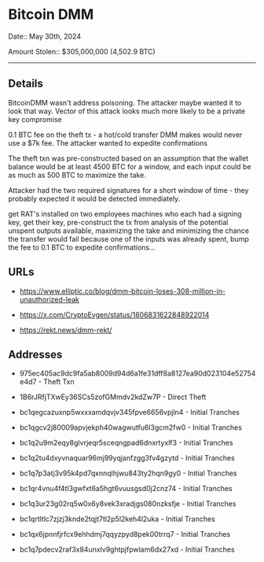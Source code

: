 # Bitcoin DMM

Date:: May 30th, 2024

Amount Stolen:: $305,000,000 (4,502.9 BTC)


---

## Details

BitcoinDMM wasn't address poisoning.  The attacker maybe wanted it to look that way. Vector of this attack looks much more likely to be a private key compromise

0.1 BTC fee on the theft tx - a hot/cold transfer DMM makes would never use a $7k fee.  The attacker wanted to expedite confirmations

The theft txn was pre-constructed based on an assumption that the wallet balance would be at least 4500 BTC for a window, and each input could be as much as 500 BTC to maximize the take.

Attacker had the two required signatures for a short window of time - they probably expected it would be detected immediately.

get RAT's installed on two employees machines who each had a signing key, get their key, pre-construct the tx from analysis of the potential unspent outputs available, maximizing the take and minimizing the chance the transfer would fail because one of the inputs was already spent, bump the fee to 0.1 BTC to expedite confirmations...



## URLs

- https://www.elliptic.co/blog/dmm-bitcoin-loses-308-million-in-unauthorized-leak

- https://x.com/CryptoEvgen/status/1806831622848922014

- https://rekt.news/dmm-rekt/


## Addresses

- 975ec405ac9dc9fa5ab8009d94d6a1fe31dff8a8127ea90d023104e52754e4d7 - Theft Txn

- 1B6rJRfjTXwEy36SCs5zofGMmdv2kdZw7P - Direct Theft

- bc1qegcazuxnp5wxxxamdqvjv345fpve6656vpjln4 - Initial Tranches

- bc1qgcv2j80009apvjekph40wagwutfu6l3gcm2fw0 - Initial Tranches

- bc1q2u9m2eqy8glvrjeqr5sceqngpad6dnxrtyxlf3 - Initial Tranches

- bc1q2tu4dxyvnaquar96mj99yqjanfzgg3fv4gzytd - Initial Tranches

- bc1q7p3atj3v95k4pd7qxnnqlhjwu843ty2hqn9gy0 - Initial Tranches

- bc1qr4vnu4f4tl3gwfxt6a5hgt6vuusgsd0j2cnz74 - Initial Tranches

- bc1q3ur23g02rq5w0x6y8vek3xradjgs080nzksfje - Initial Tranches

- bc1qrtltlc7zjzj3knde2tqjt7tl2p5l2keh4l2uka - Initial Tranches

- bc1qx6jpnnfjrfcx9ehhdmj7qqyzpyd8pek00trrq7 - Initial Tranches

- bc1q7pdecv2raf3x84unxlv9ghtpjfpwlam6dx27xd - Initial Tranches